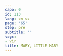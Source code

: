 ```yaml
---
capo: 0
id: 113
lang: en-us
page: '65'
step: pre
subtitle: ''
tags:
- vir
title: MARY, LITTLE MARY
---
```

